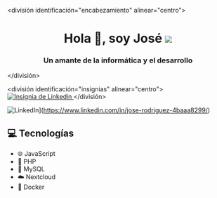 
<división identificación="encabezamiento" alinear="centro">
    <h1 align="center">Hola 👋, soy José
    <img src="https://giphy.com/gifs/Lowi-gato-lowi-ordenador-hENDkVRxKsctCpuAun" ancho="200" />
    <h3 align="center">Un amante de la informática y el desarrollo</h3>
</división>

<división identificación="insignias" alinear="centro">
    <a href="https://www.linkedin.com/es/gonzalo-rando-serna-876a10249/">
        <img src="https://img.shields.io/twitter/url?color=azul&label=Gonzalo%20linkedin&logo=linkedin&logoColor=azul&style=para-la-insignia&url=[https%3A%2F%2Fwww.linkedin.com%2Fin%2Fgonzalo-rando-serna-876a10249%2F](https://www.linkedin.com/in/jose-rodriguez-4baaa8299)" alt="Insignia de Linkedin"/>
    </a>
</división>

![LinkedIn](https://img.shields.io/badge/LinkedIn-Profile-blue)](https://www.linkedin.com/in/jose-rodriguez-4baaa8299/)

## 💻 Tecnologías
- 🌐 JavaScript
- 🐘 PHP
- 🐬 MySQL
- ☁️ Nextcloud
- 🐳 Docker

